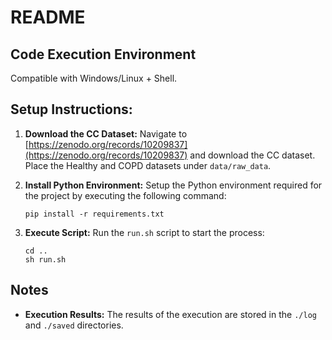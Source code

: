 # README

## Code Execution Environment

Compatible with Windows/Linux + Shell.

## Setup Instructions:

1. **Download the CC Dataset:** Navigate to [https://zenodo.org/records/10209837](https://zenodo.org/records/10209837) and download the CC dataset. Place the Healthy and COPD datasets under `data/raw_data`.

2. **Install Python Environment:** Setup the Python environment required for the project by executing the following command:

    ```shell
    pip install -r requirements.txt
    ```

3. **Execute Script:** Run the `run.sh` script to start the process:

    ```shell
    cd ..
    sh run.sh
    ```

## Notes

- **Execution Results:** The results of the execution are stored in the `./log` and `./saved` directories.
